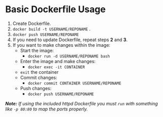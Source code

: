 # Basic Dockerfile Usage

1. Create Dockerfile.
2. `docker build -t USERNAME/REPONAME` .  
3. `docker push USERNAME/REPONAME`
4. If you need to update Dockerfile, repeat steps **2** and **3**.
5. If you want to make changes within the image: 
    - Start the image:
        - `docker run -d USERNAME/REPONAME bash`
    - Enter the image and make changes:
        - `docker exec -it CONTAINER`
    - `exit` the container
    - Commit changes:
        - `docker commit CONTAINER USERNAME/REPONAME`
    - Push changes:
        - `docker push USERNAME/REPONAME`  

***Note:** If using the included httpd Dockerfile you must `run` with something like `-p 80:80` to map the ports properly.*
